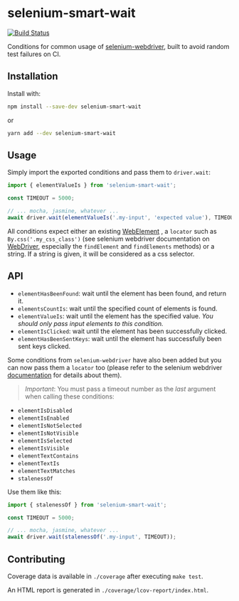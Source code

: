 # selenium-smart-wait

[![Build Status](https://travis-ci.org/marmelab/selenium-smart-wait.svg?branch=master)](https://travis-ci.org/marmelab/selenium-smart-wait)

Conditions for common usage of [selenium-webdriver](http://seleniumhq.github.io/selenium/docs/api/javascript/index.html),
built to avoid random test failures on CI.

## Installation

Install with:

```sh
npm install --save-dev selenium-smart-wait
```

or

```sh
yarn add --dev selenium-smart-wait
```

## Usage

Simply import the exported conditions and pass them to `driver.wait`:

```js
import { elementValueIs } from 'selenium-smart-wait';

const TIMEOUT = 5000;

// ... mocha, jasmine, whatever ...
await driver.wait(elementValueIs('.my-input', 'expected value'), TIMEOUT);

```

All conditions expect either an existing [WebElement](http://seleniumhq.github.io/selenium/docs/api/javascript/module/selenium-webdriver/index_exports_WebElement.html)
, a `locator` such as `By.css('.my_css_class')` (see selenium webdriver documentation on [WebDriver](http://seleniumhq.github.io/selenium/docs/api/javascript/module/selenium-webdriver/index_exports_WebDriver.html),
especially the `findElement` and `findElements` methods) or a string. If a string is given, it will be considered as a css selector.

## API

- `elementHasBeenFound`: wait until the element has been found, and return it.
- `elementsCountIs`: wait until the specified count of elements is found.
- `elementValueIs`: wait until the element has the specified value. *You should only pass input elements to this condition.*
- `elementIsClicked`: wait until the element has been successfully clicked.
- `elementHasBeenSentKeys`: wait until the element has successfully been sent keys clicked.

Some conditions from `selenium-webdriver` have also been added but you can now pass them a `locator` too (please refer to the
selenium webdriver [documentation](http://seleniumhq.github.io/selenium/docs/api/javascript/module/selenium-webdriver/lib/until.html)
for details about them).

> *Important*: You must pass a timeout number as the *last* argument when calling these conditions:

- `elementIsDisabled`
- `elementIsEnabled`
- `elementIsNotSelected`
- `elementIsNotVisible`
- `elementIsSelected`
- `elementIsVisible`
- `elementTextContains`
- `elementTextIs`
- `elementTextMatches`
- `stalenessOf`

Use them like this:

```js
import { stalenessOf } from 'selenium-smart-wait';

const TIMEOUT = 5000;

// ... mocha, jasmine, whatever ...
await driver.wait(stalenessOf('.my-input', TIMEOUT));
```

## Contributing

Coverage data is available in `./coverage` after executing `make test`.

An HTML report is generated in `./coverage/lcov-report/index.html`.
